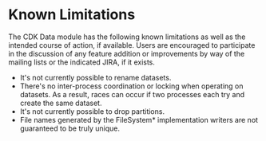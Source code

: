 # Known Limitations

The CDK Data module has the following known limitations as well as the intended
course of action, if available. Users are encouraged to participate in the
discussion of any feature addition or improvements by way of the mailing lists
or the indicated JIRA, if it exists.

* It's not currently possible to rename datasets.
* There's no inter-process coordination or locking when operating on datasets.
  As a result, races can occur if two processes each try and create the same
  dataset.
* It's not currently possible to drop partitions.
* File names generated by the FileSystem\* implementation writers are not
  guaranteed to be truly unique.

